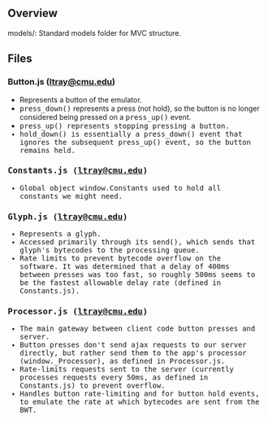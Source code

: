Overview
-----------------------------------------------------
models/: Standard models folder for MVC structure.

Files
-----------------------------------------------------
### Button.js (ltray@cmu.edu)
  * Represents a button of the emulator.
  * <tt>press\_down()</tt> represents a press (not hold), so the button is no longer
    considered being pressed on a <tt>press\_up()</tt> event.
  * <tt>press\_up()<tt> represents stopping pressing a button.
  * <tt>hold\_down()</tt> is essentially a <tt>press\_down()</tt> event that ignores the
    subsequent <tt>press\_up()</tt> event, so the button remains held.

### Constants.js (ltray@cmu.edu)
  * Global object window.Constants used to hold all constants we might need.

### Glyph.js (ltray@cmu.edu)
  * Represents a glyph.
  * Accessed primarily through its <tt>send()</tt>, which sends that glyph's
    bytecodes to the processing queue.
  * Rate limits to prevent bytecode overflow on the software. It was determined
    that a delay of 400ms between presses was too fast, so roughly 500ms seems
    to be the fastest allowable delay rate (defined in Constants.js).

### Processor.js (ltray@cmu.edu)
  * The main gateway between client code button presses and server.
  * Button presses don't send ajax requests to our server directly, but rather
    send them to the app's processor (window._Processor), as defined in Processor.js.
  * Rate-limits requests sent to the server (currently processes requests every
    50ms, as defined in Constants.js) to prevent overflow.
  * Handles button rate-limiting and for button hold events, to emulate the rate
    at which bytecodes are sent from the BWT.
